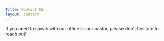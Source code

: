 ```yaml
---
Title: Contact Us
layout: contact
---
```


If you need to speak with our office or our pastor, please don't hesitate to reach out!